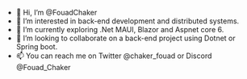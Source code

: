 - 👋 Hi, I’m @FouadChaker
- 👀 I’m interested in back-end development and distributed systems.
- 🌱 I’m currently exploring .Net MAUI, Blazor and Aspnet core 6.
- 💞️ I’m looking to collaborate on a back-end project using Dotnet or Spring boot.
- 📫 You can reach me on Twitter @chaker_fouad or Discord @Fouad_Chaker

<!---
FouadChaker/FouadChaker is a ✨ special ✨ repository because its `README.md` (this file) appears on your GitHub profile.
You can click the Preview link to take a look at your changes.
--->
